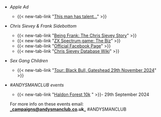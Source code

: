 #
- _Apple Ad_
  - {{< new-tab-link "[This man has talent...](https://www.the-paulmccartney-project.com/1968/04/apple-publishes-an-ad-to-find-new-talent/)" >}}
  
- _Chris Sievey & Frank Sidebottom_
  - {{< new-tab-link "[Being Frank: The Chris Sievey Story](https://www.imdb.com/title/tt2981746/)" >}}
  - {{< new-tab-link "[ZX Spectrum game: The Biz](https://spectrumcomputing.co.uk/entry/544/ZX-Spectrum/The_Biz)" >}}
  - {{< new-tab-link "[Official Facebook Page](https://en.wikipedia.org/wiki/Chris_Sievey)" >}}
  - {{< new-tab-link "[Chris Sievey Database Wiki](https://chris-sievey-database.fandom.com/wiki/Chris_Sievey)" >}}

- _Sex Gang Children_
  - {{< new-tab-link "[Tour: Black Bull, Gateshead 29th November 2024](https://www.bandsintown.com/e/1032022702)" >}}

- _#ANDYSMANCLUB events_
  - {{< new-tab-link "[Haldon Forest 10k](https://www.atwevents.co.uk/e/andysmanclub-10k-run-haldon-forest-10391) " >}}- 29th September 2024

  For more info on these events email: **_campaigns@andysmanclub.co.uk_** #ANDYSMANCLUB
